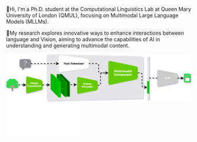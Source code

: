 

👋Hi, I'm a Ph.D. student at the Computational Linguistics Lab at Queen Mary University of London (QMUL), focusing on Multimodal Large Language Models (MLLMs). 

🎯My research explores innovative ways to enhance interactions between language and Vision, aiming to advance the capabilities of AI in understanding and generating multimodal content.

<div class="half">
  <picture><source media="(prefers-color-scheme: dark)" srcset="./assets/rp_night.svg" /><source media="(prefers-color-scheme: light)" srcset="./assets/rp.svg" /><img src="./assets/rp.svg" /></picture><img src="./github-metrics/isocalendar.svg" width="40%">
</div>

